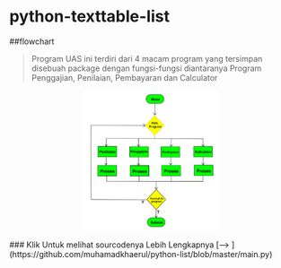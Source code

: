 # python-texttable-list
##flowchart
>Program UAS ini terdiri dari 4 macam program yang tersimpan disebuah package dengan fungsi-fungsi diantaranya Program Penggajian, Penilaian, Pembayaran dan Calculator

<p align="center">
  <img src="https://github.com/muhamadkhaerul/python-list/blob/master/flowchartuas.jpg"widht="450" height="250" />
</p>
### Klik Untuk melihat sourcodenya Lebih Lengkapnya [--> ](https://github.com/muhamadkhaerul/python-list/blob/master/main.py)
